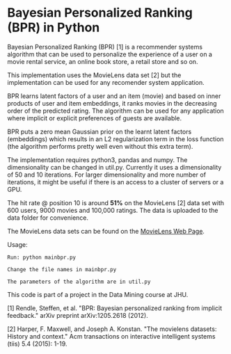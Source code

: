# Bayesian Personalized Ranking (BPR) in Python

Bayesian Personalized Ranking (BPR) [1] is a recommender systems algorithm that can be used to personalize the experience of a user on a movie rental service, an online book store, a retail store and so on.

This implementation uses the MovieLens data set [2] but the implementation can be used for any recomender system application.

BPR learns latent factors of a user and an item (movie) and based on inner products of user and item embeddings, it ranks movies in the decreasing order of the predicted rating. The algorithm can be used for any application where implicit or explicit preferences of guests are available.

BPR puts a zero mean Gaussian prior on the learnt latent factors (embeddings) which results in an L2 regularization term in the loss function (the algorithm performs pretty well even without this extra term).

The implementation requires python3, pandas and numpy. The dimensionality can be changed in util.py. Currently it uses a dimensionality of 50 and 10 iterations. For larger dimensionality and more number of iterations, it might be useful if there is an access to a cluster of servers or a GPU.

The hit rate @ position 10 is around **51%** on the MovieLens [2] data set with 600 users, 9000 movies and 100,000 ratings. The data is uploaded to the data folder for convenience.

The MovieLens data sets can be found on the [MovieLens Web Page](https://grouplens.org/datasets/movielens/).

Usage:
  
    Run: python mainbpr.py
  
    Change the file names in mainbpr.py
  
    The parameters of the algorithm are in util.py

This code is part of a project in the Data Mining course at JHU.

[1] Rendle, Steffen, et al. "BPR: Bayesian personalized ranking from implicit feedback." arXiv preprint arXiv:1205.2618 (2012).

[2] Harper, F. Maxwell, and Joseph A. Konstan. "The movielens datasets: History and context." Acm transactions on interactive intelligent systems (tiis) 5.4 (2015): 1-19.
